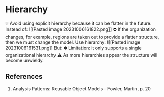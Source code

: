 # Hierarchy
💡 Avoid using explicit hierarchy because it can be flatter in the future. 
Instead of:
![[Pasted image 20231006161822.png]]
⛔ If the organization changes, for example, regions are taken out to provide a flatter structure, then we must change the model.
Use hierarchy:
![[Pasted image 20231006161531.png]]
But: 
⛔ Limitation: it only supports a single organizational hierarchy
⚠️ As more hierarchies appear the structure will become unwieldy.

## References
1. Analysis Patterns: Reusable Object Models - Fowler, Martin, p. 20